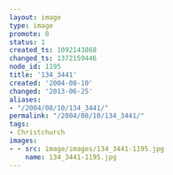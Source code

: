 ```yaml
---
layout: image
type: image
promote: 0
status: 1
created_ts: 1092143868
changed_ts: 1372159446
node_id: 1195
title: '134_3441'
created: '2004-08-10'
changed: '2013-06-25'
aliases:
- "/2004/08/10/134_3441/"
permalink: "/2004/08/10/134_3441/"
tags:
- Christchurch
images:
- - src: image/images/134_3441-1195.jpg
    name: 134_3441-1195.jpg
---
```


